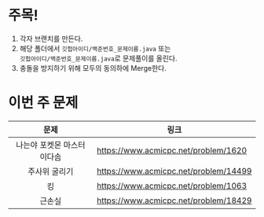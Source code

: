 

# 주목!

1. 각자 브랜치를 만든다.
2. 해당 폴더에서 `깃헙아이디/백준번호_문제이름.java` 또는   
`깃헙아이디/백준번호_문제이름.java`로 문제풀이를 올린다.
3. 충돌을 방지하기 위해 모두의 동의하에 Merge한다.     

# 이번 주 문제


|문제|링크|
|:-----:|-|
|나는야 포켓몬 마스터 이다솜| https://www.acmicpc.net/problem/1620|
|주사위 굴리기|https://www.acmicpc.net/problem/14499|
|킹|https://www.acmicpc.net/problem/1063|
|근손실|https://www.acmicpc.net/problem/18429|
